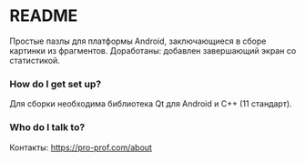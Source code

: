 # README #

Простые пазлы для платформы Android, заключающиеся в сборе картинки из фрагментов. Доработаны: добавлен завершающий экран со статистикой.

### How do I get set up? ###

Для сборки необходима библиотека Qt для Android и С++ (11 стандарт).

### Who do I talk to? ###

Контакты: https://pro-prof.com/about
